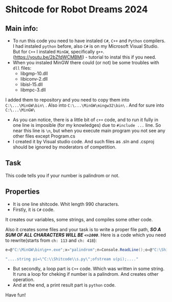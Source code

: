 # Shitcode for Robot Dreams 2024
## Main info:
- To run this code you need to have instaled `C#`, `C++` and `Python` compilers. I had instaled `python` before, also `C#` is on my Microsoft Visual Studio. But for `C++` I instaled `MinGW`, specifically `g++`. (https://youtu.be/2bZfdWCMBMI) - tutorial to instal this if you need.
- When you instaled MinGW there could (or not) be some troubles with `dll` files:
  - libgmp-10.dll
  - libiconv-2.dll
  - libisl-15.dll
  - libmpc-3.dll

I added them to repository and you need to copy them into `C:\...\MinGW\bin\` . Also into `C:\...\MinGW\mingw32\bin\` .
And for sure into `C:\...\MinGW\`
- As you can notice, there is a little bit of `c++` code, and to run it fully in one line is imposible (for my knowledges) due to `#include ...` line.
So near this line is `\n`, but when you execute main program you not see any other files except Program.cs
- I created it by Visual studio code. And such files as .sln and .csproj should be ignored by moderators of competition.

## Task
This code tells you if your number is palindrom or not.

## Properties
- It is one line shitcode. Whit length 990 characters.
- Firstly, it is `C#` code.

It creates our variables, some strings, and compiles some other code.

Also it creates some files and your task is to write a proper file path, ***SO A SUM OF ALL CHARACTERS WILL BE `<=1000`***. Here is a code which you need to rewrite(starts from `ch: 113` and `ch: 418`):
```C#
e=@"C:\MinGW\bin\g++.exe";x="palindrom";n=Console.ReadLine();o=@"C:\Shitcode\t.txt";q=@"C:\Shitcode\t.cpp";w=@"C:\Shitcode\t.exe";h=@"C:\Shitcode\t.cpp";z="#include<bits/stdc++.h>\nusing namespace std;
```
```C++
"....string pi=\"C:\\Shitcode\\s.py\";ofstream u(pi);...."
```
- But secondly, a loop part is `C++` code.
Which was written in some string. It runs a loop for cheking if number is a palindrom. And creates other operation.
- And at the end, a print result part is `python` code.

Have fun!
